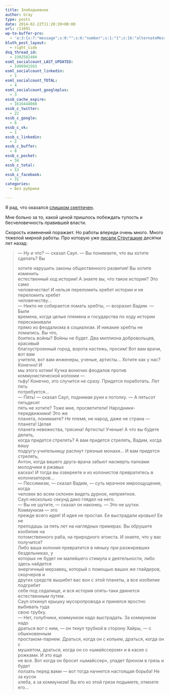 ```yaml
---
title: Злободневное
author: Gray
type: posts
date: 2014-02-22T11:20:20+00:00
url: /11691
wp-to-buffer-pro:
  - 'a:3:{s:7:"message";s:0:"";s:6:"number";s:1:"1";s:16:"alternateMessage";s:0:"";}'
bluth_post_layout:
  - right_side
dsq_thread_id:
  - 2302582404
esml_socialcount_LAST_UPDATED:
  - 1496941563
esml_socialcount_linkedin:
  - 1
esml_socialcount_TOTAL:
  - 4
esml_socialcount_googleplus:
  - 3
essb_cache_expire:
  - 1616444860
essb_c_twitter:
  - 22
essb_c_google:
  - 6
essb_c_vk:
  - 1
essb_c_linkedin:
  - 2
essb_c_buffer:
  - 8
essb_c_pocket:
  - 34
essb_c_total:
  - 53
essb_c_facebook:
  - 31
categories:
  - Без рубрики

---
```








Я рад, что оказался [слишком скептичен][1].

Мне больно за то, какой ценой пришлось побеждать тупость и бесчеловечность правившей власти.

Скорость изменений поражает. Но работы впереди очень много. Много тяжелой мирной работы. Про которую уже [писали Стругацкие][2] десятки лет назад:

> &#8212; Ну и что? &#8212; сказал Саул. &#8212; Вы понимаете, что вы хотите сделать? Вы
> 
> хотите нарушить законы общественного развития! Вы хотите изменить  
> естественный ход истории! А знаете вы, что такое история? Это само  
> человечество! И нельзя переломить хребет истории и не переломить хребет  
> человечеству&#8230;  
> &#8212; Никто не собирается ломать хребты, &#8212; возразил Вадим. &#8212; Были  
> времена, когда целые племена и государства по ходу истории перескакивали  
> прямо из феодализма в социализм. И никакие хребты не ломались. Вы что,  
> боитесь войны? Войны не будет. Два миллиона добровольцев, красивый  
> благоустроенный город, ворота настежь, просим! Вот вам врачи, вот вам  
> учителя, вот вам инженеры, ученые, артисты&#8230; Хотите как у нас? Конечно! И  
> мы этого хотим! Кучка вонючих феодалов против коммунистической колонии &#8212;  
> тьфу! Конечно, это случится не сразу. Придется поработать. Лет пять  
> потребуется&#8230;  
> &#8212; Пять! &#8212; сказал Саул, поднимая руки к потолку. &#8212; А пятьсот пятьдесят  
> пять не хотите? Тоже мне, просветители! Народники-передвижники! Это же  
> планета, понимаете? Не племя, не народ, даже не страна &#8212; планета! Целая  
> планета невежества, трясина! Артисты! Ученые! А что вы будете делать,  
> когда придется стрелять? А вам придется стрелять, Вадим, когда вашу  
> подругу-учительницу распнут грязные монахи&#8230; И вам придется стрелять,  
> Антон, когда вашего друга-врача забьют насмерть палками молодчики в ржавых  
> касках! И тогда вы озвереете и из колонистов превратитесь в  
> колонизаторов&#8230;  
> &#8212; Пессимизм, &#8212; сказал Вадим, &#8212; суть мрачное мироощущение, когда  
> человек во всем склонен видеть дурное, неприятное.  
> Саул несколько секунд дико глядел на него.  
> &#8212; Вы не шутите, &#8212; сказал он наконец. &#8212; Это не шутки. Коммунизм &#8212; это  
> прежде всего идея! И идея не простая. Ее выстрадали кровью! Ее не  
> преподашь за пять лет на наглядных примерах. Вы обрушите изобилие на  
> потомственного раба, на природного эгоиста. И знаете, что у вас получится?  
> Либо ваша колония превратится в няньку при разжиревших бездельниках, у  
> которых не будет ни малейшего стимула к деятельности, либо здесь найдется  
> энергичный мерзавец, который с помощью ваших же глайдеров, скорчеров и  
> других средств вышибет вас вон с этой планеты, а все изобилие подгребет  
> себе под седалище, и вся история опять-таки двинется естественным путем.  
> Саул откинул крышку мусоропровода и принялся яростно выбивать туда  
> свою трубку.  
> &#8212; Нет, голубчики, коммунизм надо выстрадать. За коммунизм надо  
> драться вот с ним, &#8212; он ткнул трубкой в сторону Хайры, &#8212; с обыкновенным  
> простаком-парнем. Драться, когда он с копьем, драться, когда он с  
> мушкетом, драться, когда он со &#171;шмайссером&#187; и в каске с рожками. И это еще  
> не все. Вот когда он бросит &#171;шмайссер&#187;, упадет брюхом в грязь и будет  
> ползать перед вами &#8212; вот тогда начнется настоящая борьба! Не за кусок  
> хлеба, а за коммунизм! Вы его из этой грязи подымете, отмоете его&#8230;

 [1]: http://blognot.co/11407 "Бойкот власти как мирное решение"
 [2]: http://lib.ru/STRUGACKIE/popytkabeg.txt